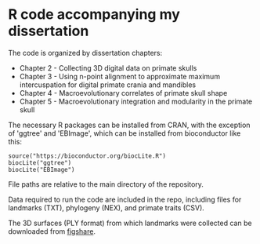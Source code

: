 # R code accompanying my dissertation

The code is organized by dissertation chapters: 

* Chapter 2 - Collecting 3D digital data on primate skulls
* Chapter 3 - Using n-point alignment to approximate maximum intercuspation for digital primate crania and mandibles
* Chapter 4 - Macroevolutionary correlates of primate skull shape
* Chapter 5 - Macroevolutionary integration and modularity in the primate skull

The necessary R packages can be installed from CRAN, with the exception of 'ggtree' and 'EBImage', which can be installed from bioconductor like this:

```
source("https://bioconductor.org/biocLite.R")
biocLite("ggtree")
biocLite("EBImage")
```

File paths are relative to the main directory of the repository.

Data required to run the code are included in the repo, including files for landmarks (TXT), phylogeny (NEX), and primate traits (CSV). 

The 3D surfaces (PLY format) from which landmarks were collected can be downloaded from [figshare](https://figshare.com/articles/3D_surfaces_of_primate_skulls_from_my_dissertation_Macroevolution_of_primate_skull_shape_combining_geometric_morphometrics_and_phylogenetic_comparative_methods_/5971231/1). 